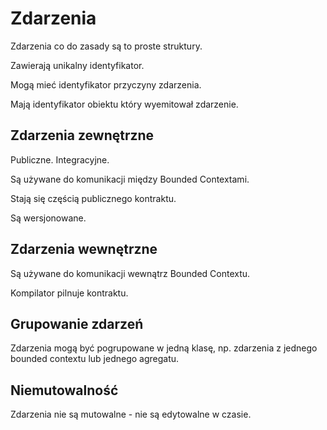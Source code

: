 # Zdarzenia

Zdarzenia co do zasady są to proste struktury.

Zawierają unikalny identyfikator.

Mogą mieć identyfikator przyczyny zdarzenia.

Mają identyfikator obiektu który wyemitował zdarzenie.

## Zdarzenia zewnętrzne

Publiczne. Integracyjne.

Są używane do komunikacji między Bounded Contextami.

Stają się częścią publicznego kontraktu.

Są wersjonowane.

## Zdarzenia wewnętrzne

Są używane do komunikacji wewnątrz Bounded Contextu.

Kompilator pilnuje kontraktu.

## Grupowanie zdarzeń

Zdarzenia mogą być pogrupowane w jedną klasę, np. zdarzenia z jednego bounded contextu lub jednego agregatu.

## Niemutowalność

Zdarzenia nie są mutowalne - nie są edytowalne w czasie.

